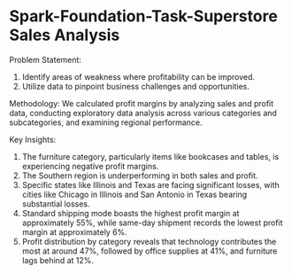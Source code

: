 # Spark-Foundation-Task-Superstore Sales Analysis 
Problem Statement:
1. Identify areas of weakness where profitability can be improved.
2. Utilize data to pinpoint business challenges and opportunities.

Methodology:
We calculated profit margins by analyzing sales and profit data, conducting exploratory data analysis across various categories and subcategories, and examining regional performance.

Key Insights:
1. The furniture category, particularly items like bookcases and tables, is experiencing negative profit margins.
2. The Southern region is underperforming in both sales and profit.
3. Specific states like Illinois and Texas are facing significant losses, with cities like Chicago in Illinois and San Antonio in Texas bearing substantial losses.
4. Standard shipping mode boasts the highest profit margin at approximately 55%, while same-day shipment records the lowest profit margin at approximately 6%.
5. Profit distribution by category reveals that technology contributes the most at around 47%, followed by office supplies at 41%, and furniture lags behind at 12%.
